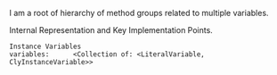 I am a root of hierarchy of method groups related to multiple variables. 
 
Internal Representation and Key Implementation Points.

    Instance Variables
	variables:		<Collection of: <LiteralVariable, ClyInstanceVariable>>